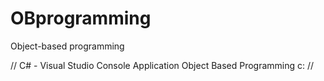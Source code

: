 # OBprogramming
Object-based programming 

// C# - Visual Studio Console Application Object Based Programming c: //
